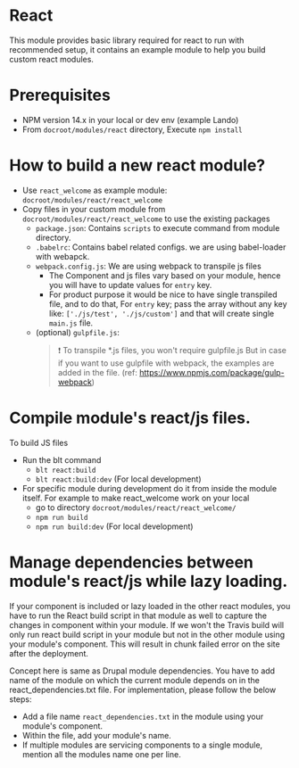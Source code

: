 # React

This module provides basic library required for react to run with recommended
setup, it contains an example module to help you build custom react
modules.

# Prerequisites
- NPM version 14.x in your local or dev env (example Lando)
- From `docroot/modules/react` directory, Execute `npm install`

# How to build a new react module?
- Use `react_welcome` as example module: `docroot/modules/react/react_welcome`
- Copy files in your custom module from `docroot/modules/react/react_welcome` to use the existing packages
    -  `package.json`: Contains `scripts` to execute command from module directory.
    -  `.babelrc`: Contains babel related configs. we are using babel-loader with webapck.
    - `webpack.config.js`: We are using webpack to transpile js files
        - The Component and js files vary based on your module, hence you will
         have to update values for `entry` key.
        - For product purpose it would be nice to have single transpiled file, and
         to do that, For `entry` key; pass the array without any key like:
        `['./js/test', './js/custom']` and that will create single `main.js` file.
    - (optional) `gulpfile.js`:
        > :exclamation: To transpile *.js files, you won't require gulpfile.js But in case if
        you want to use gulpfile with webpack, the examples are added in the
        file. (ref: https://www.npmjs.com/package/gulp-webpack)

# Compile module's react/js files.
To build JS files
- Run the blt command
  - `blt react:build`
  - `blt react:build:dev` (For local development)
- For specific module during development do it from inside the module itself. For example to make react_welcome work on your local
  - go to directory `docroot/modules/react/react_welcome/`
  - `npm run build`
  - `npm run build:dev` (For local development)

# Manage dependencies between module's react/js while lazy loading.
If your component is included or lazy loaded in the other react modules, you have to run the React build script in that module as well to capture the changes in component within your module. If we won't the Travis build will only run react build script in your module but not in the other module using your module's component. This will result in chunk failed error on the site after the deployment.

Concept here is same as Drupal module dependencies. You have to add name of the module on which the current module depends on in the react_dependencies.txt file. For implementation, please follow the below steps:
- Add a file name `react_dependencies.txt` in the module using your module's component.
- Within the file, add your module's name.
- If multiple modules are servicing components to a single module, mention all the modules name one per line.
